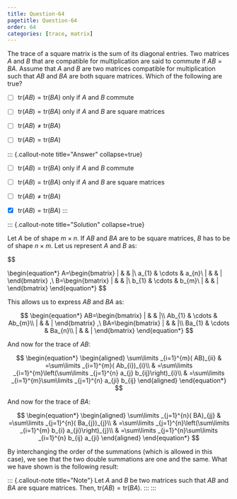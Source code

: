 ```yaml
---
title: Question-64
pagetitle: Question-64
order: 64
categories: [trace, matrix]
---
```


The trace of a square matrix is the sum of its diagonal entries. Two matrices $\displaystyle A$ and $\displaystyle B$ that are compatible for multiplication are said to commute if $\displaystyle AB=BA$. Assume that $\displaystyle A$ and $\displaystyle B$ are two matrices compatible for multiplication such that $\displaystyle AB$ and $\displaystyle BA$ are both square matrices. Which of the following are true?

- [ ] $\displaystyle \text{tr}( AB) =\text{tr}( BA)$ only if $\displaystyle A$ and $\displaystyle B$ commute

- [ ] $\displaystyle \text{tr}( AB) =\text{tr}( BA)$ only if $\displaystyle A$ and $\displaystyle B$ are square matrices

- [ ] $\displaystyle \text{tr}( AB) \neq \text{tr}( BA)$

- [ ] $\displaystyle \text{tr}( AB) =\text{tr}( BA)$

::: {.callout-note title="Answer" collapse=true}

- [ ] $\displaystyle \text{tr}( AB) =\text{tr}( BA)$ only if $\displaystyle A$ and $\displaystyle B$ commute

- [ ] $\displaystyle \text{tr}( AB) =\text{tr}( BA)$ only if $\displaystyle A$ and $\displaystyle B$ are square matrices

- [ ] $\displaystyle \text{tr}( AB) \neq \text{tr}( BA)$

- [x] $\displaystyle \text{tr}( AB) =\text{tr}( BA)$
:::

::: {.callout-note title="Solution" collapse=true}


Let $\displaystyle A$ be of shape $\displaystyle m\times n$. If $\displaystyle AB$ and $\displaystyle BA$ are to be square matrices, $\displaystyle B$ has to be of shape $\displaystyle n\times m$. Let us represent $\displaystyle A$ and $\displaystyle B$ as:

$$

\begin{equation*}
A=\begin{bmatrix}
| &  & |\\
a_{1} & \cdots  & a_{n}\\
| &  & |
\end{bmatrix} ,\ B=\begin{bmatrix}
| &  & |\\
b_{1} & \cdots  & b_{m}\\
| &  & |
\end{bmatrix}
\end{equation*}
$$

This allows us to express $\displaystyle AB$ and $\displaystyle BA$ as:

$$
\begin{equation*}
AB=\begin{bmatrix}
| &  & |\\
Ab_{1} & \cdots  & Ab_{m}\\
| &  & |
\end{bmatrix} ,\ BA=\begin{bmatrix}
| &  & |\\
Ba_{1} & \cdots  & Ba_{n}\\
| &  & |
\end{bmatrix}
\end{equation*}
$$

And now for the trace of $\displaystyle AB$:

$$
\begin{equation*}
\begin{aligned}
\sum\limits _{i=1}^{m}( AB)_{ii} & =\sum\limits _{i=1}^{m}( Ab_{i})_{i}\\
 & =\sum\limits _{i=1}^{m}\left(\sum\limits _{j=1}^{n} a_{j} b_{ij}\right)_{i}\\
 & =\sum\limits _{i=1}^{m}\sum\limits _{j=1}^{n} a_{ji} b_{ij}
\end{aligned}
\end{equation*}
$$

And now for the trace of $\displaystyle BA$:

$$
\begin{equation*}
\begin{aligned}
\sum\limits _{j=1}^{n}( BA)_{jj} & =\sum\limits _{j=1}^{n}( Ba_{j})_{j}\\
 & =\sum\limits _{j=1}^{n}\left(\sum\limits _{i=1}^{m} b_{i} a_{ji}\right)_{j}\\
 & =\sum\limits _{j=1}^{n}\sum\limits _{i=1}^{n} b_{ij} a_{ji}
\end{aligned}
\end{equation*}
$$

By interchanging the order of the summations (which is allowed in this case), we see that the two double summations are one and the same. What we have shown is the following result:

::: {.callout-note title="Note"}
Let $\displaystyle A$ and $\displaystyle B$ be two matrices such that $\displaystyle AB$ and $\displaystyle BA$ are square matrices. Then, $\displaystyle \text{tr}( AB) =\text{tr}( BA)$.
:::
:::
